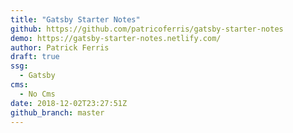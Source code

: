 ```yaml
---
title: "Gatsby Starter Notes"
github: https://github.com/patricoferris/gatsby-starter-notes
demo: https://gatsby-starter-notes.netlify.com/
author: Patrick Ferris
draft: true
ssg:
  - Gatsby
cms:
  - No Cms
date: 2018-12-02T23:27:51Z
github_branch: master
---
```

